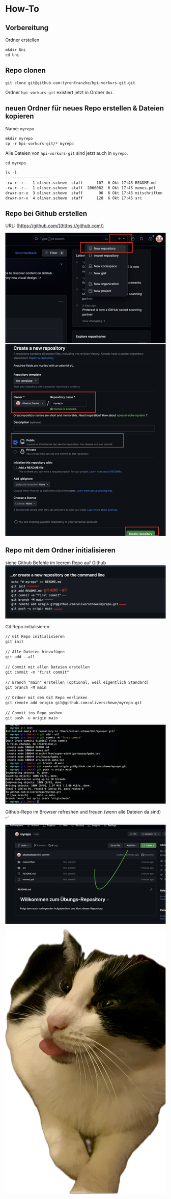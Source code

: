 # How-To

## Vorbereitung

Ordner erstellen

```shell
mkdir Uni
cd Uni
```

## Repo clonen
```shell
git clone git@github.com:tyronfranzke/hpi-vorkurs-git.git
```
Ordner `hpi-vorkurs-git` existiert jetzt in Ordner `Uni`.

## neuen Ordner für neues Repo erstellen & Dateien kopieren
Name: `myrepo`
```shell
mkdir myrepo
cp -r hpi-vorkurs-git/* myrepo
```
Alle Dateien von `hpi-vorkurs-git` sind jetzt auch in `myrepo`.

```shell
cd myrepo
```
```shell
ls -l
-------------------
-rw-r--r--  1 oliver.schewe  staff      107  6 Okt 17:45 README.md
-rw-r--r--  1 oliver.schewe  staff  2066082  6 Okt 17:45 memes.pdf
drwxr-xr-x  3 oliver.schewe  staff       96  6 Okt 17:45 mitschriften
drwxr-xr-x  4 oliver.schewe  staff      128  6 Okt 17:45 src
```

## Repo bei Github erstellen
URL: [https://github.com/](https://github.com/)

![](./bilder/1.png)
![](./bilder/3.png)

## Repo mit dem Ordner initialisieren

siehe Github Befehle im leerem Repo auf Github
![](./bilder/4.png)

Git Repo initialisieren
```git
// Git Repo initialisieren
git init

// Alle Dateien hinzufügen
git add --all

// Commit mit allen Dateien erstellen
git commit -m "first commit"

// Branch "main" erstellen (optional, weil eigentlich Standard)
git branch -M main

// Ordner mit dem Git Repo verlinken
git remote add origin git@github.com:oliverschewe/myrepo.git

// Commit ins Repo pushen
git push -u origin main
```
![](./bilder/5.png)

Github-Repo im Browser refreshen und freuen (wenn alle Dateien da sind) ✅

![](./bilder/6.png)


<center><img src="./bilder/IMG_2017.png" width="600"/></center>